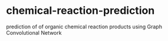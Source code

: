 # chemical-reaction-prediction
prediction of of organic chemical reaction products using Graph Convolutional Network 
